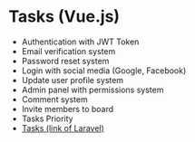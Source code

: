 <div class="tasks ">
  <h1>Tasks (Vue.js)</h1>
  <ul>
    <li>
      Authentication with JWT Token
    </li>
    <li>
      Email verification system
    </li>
    <li>
      Password reset system
    </li>
    <li>
      Login with social media (Google, Facebook)
    </li>
    <li>
      Update user profile system
    </li>
    <li>
      Admin panel with permissions system
    </li>
    <li>
      Comment system
    </li>
    <li>
      Invite members to board
    </li>
    <li>
      Tasks Priority
    </li>
    <li>
      <a href="https://github.com/Sergey98Am/Tasks-Laravel/tree/develop">Tasks (link of Laravel)</a>
    </li>
  </ul>
</div>
